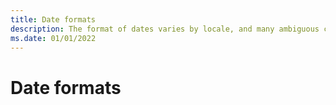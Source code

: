 ```yaml
---
title: Date formats
description: The format of dates varies by locale, and many ambiguous cases can arise.
ms.date: 01/01/2022
---
```


# Date formats
